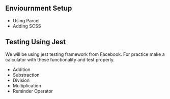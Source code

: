 ## Enviournment Setup
* Using Parcel
* Adding SCSS

## Testing Using Jest

We will be using jest testing framework from Facebook.
For practice make a calculator with these functionality and test properly.

* Addition
* Substraction
* Division
* Multiplication
* Reminder Operator
